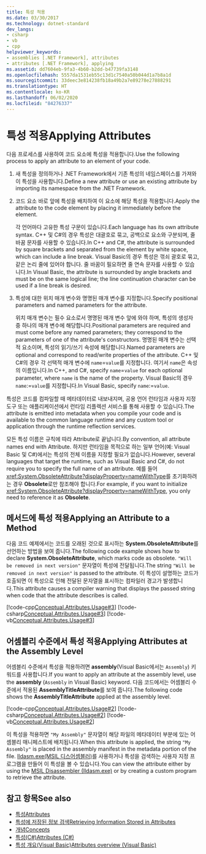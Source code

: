 ```yaml
---
title: 특성 적용
ms.date: 03/30/2017
ms.technology: dotnet-standard
dev_langs:
- csharp
- vb
- cpp
helpviewer_keywords:
- assemblies [.NET Framework], attributes
- attributes [.NET Framework], applying
ms.assetid: dd7604eb-9fa3-4b60-b2dd-b47739fa3148
ms.openlocfilehash: 5557da1531eb55c13d1c7540a50b044d1a7b8a1d
ms.sourcegitcommit: 33deec3e814238fb18a49b2a7e89278e27888291
ms.translationtype: HT
ms.contentlocale: ko-KR
ms.lasthandoff: 06/02/2020
ms.locfileid: "84276337"
---
```

# <a name="applying-attributes"></a><span data-ttu-id="f7d5e-102">특성 적용</span><span class="sxs-lookup"><span data-stu-id="f7d5e-102">Applying Attributes</span></span>
<span data-ttu-id="f7d5e-103">다음 프로세스를 사용하여 코드 요소에 특성을 적용합니다.</span><span class="sxs-lookup"><span data-stu-id="f7d5e-103">Use the following process to apply an attribute to an element of your code.</span></span>  
  
1. <span data-ttu-id="f7d5e-104">새 특성을 정의하거나 .NET Framework에서 기존 특성의 네임스페이스를 가져와 이 특성을 사용합니다.</span><span class="sxs-lookup"><span data-stu-id="f7d5e-104">Define a new attribute or use an existing attribute by importing its namespace from the .NET Framework.</span></span>  
  
2. <span data-ttu-id="f7d5e-105">코드 요소 바로 앞에 특성을 배치하여 이 요소에 해당 특성을 적용합니다.</span><span class="sxs-lookup"><span data-stu-id="f7d5e-105">Apply the attribute to the code element by placing it immediately before the element.</span></span>  
  
     <span data-ttu-id="f7d5e-106">각 언어마다 고유한 특성 구문이 있습니다.</span><span class="sxs-lookup"><span data-stu-id="f7d5e-106">Each language has its own attribute syntax.</span></span> <span data-ttu-id="f7d5e-107">C++ 및 C#의 경우 특성은 대괄호로 묶고, 공백으로 요소와 구분되며, 줄 바꿈 문자를 사용할 수 있습니다.</span><span class="sxs-lookup"><span data-stu-id="f7d5e-107">In C++ and C#, the attribute is surrounded by square brackets and separated from the element by white space, which can include a line break.</span></span> <span data-ttu-id="f7d5e-108">Visual Basic의 경우 특성은 꺾쇠 괄호로 묶고, 같은 논리 줄에 있어야 합니다. 줄 바꿈이 필요하면 줄 연속 문자를 사용할 수 있습니다.</span><span class="sxs-lookup"><span data-stu-id="f7d5e-108">In Visual Basic, the attribute is surrounded by angle brackets and must be on the same logical line; the line continuation character can be used if a line break is desired.</span></span>
  
3. <span data-ttu-id="f7d5e-109">특성에 대한 위치 매개 변수와 명명된 매개 변수를 지정합니다.</span><span class="sxs-lookup"><span data-stu-id="f7d5e-109">Specify positional parameters and named parameters for the attribute.</span></span>  
  
     <span data-ttu-id="f7d5e-110">위치 매개 변수는 필수 요소로서 명명된 매개 변수 앞에 와야 하며, 특성의 생성자 중 하나의 매개 변수에 해당합니다.</span><span class="sxs-lookup"><span data-stu-id="f7d5e-110">Positional parameters are required and must come before any named parameters; they correspond to the parameters of one of the attribute's constructors.</span></span> <span data-ttu-id="f7d5e-111">명명된 매개 변수는 선택적 요소이며, 특성의 읽기/쓰기 속성에 해당합니다.</span><span class="sxs-lookup"><span data-stu-id="f7d5e-111">Named parameters are optional and correspond to read/write properties of the attribute.</span></span> <span data-ttu-id="f7d5e-112">C++ 및 C#의 경우 각 선택적 매개 변수에 `name`=`value`를 지정합니다. 여기서 `name`은 속성의 이름입니다.</span><span class="sxs-lookup"><span data-stu-id="f7d5e-112">In C++, and C#, specify `name`=`value` for each optional parameter, where `name` is the name of the property.</span></span> <span data-ttu-id="f7d5e-113">Visual Basic의 경우 `name`:=`value`를 지정합니다.</span><span class="sxs-lookup"><span data-stu-id="f7d5e-113">In Visual Basic, specify `name`:=`value`.</span></span>  
  
 <span data-ttu-id="f7d5e-114">특성은 코드를 컴파일할 때 메타데이터로 내보내지며, 공용 언어 런타임과 사용자 지정 도구 또는 애플리케이션에서 런타임 리플렉션 서비스를 통해 사용할 수 있습니다.</span><span class="sxs-lookup"><span data-stu-id="f7d5e-114">The attribute is emitted into metadata when you compile your code and is available to the common language runtime and any custom tool or application through the runtime reflection services.</span></span>  
  
 <span data-ttu-id="f7d5e-115">모든 특성 이름은 규칙에 따라 Attribute로 끝납니다.</span><span class="sxs-lookup"><span data-stu-id="f7d5e-115">By convention, all attribute names end with Attribute.</span></span> <span data-ttu-id="f7d5e-116">하지만 런타임을 목적으로 하는 일부 언어(예: Visual Basic 및 C#)에서는 특성의 전체 이름을 지정할 필요가 없습니다.</span><span class="sxs-lookup"><span data-stu-id="f7d5e-116">However, several languages that target the runtime, such as Visual Basic and C#, do not require you to specify the full name of an attribute.</span></span> <span data-ttu-id="f7d5e-117">예를 들어 <xref:System.ObsoleteAttribute?displayProperty=nameWithType>를 초기화하려는 경우 **Obsolete**로만 참조해야 합니다.</span><span class="sxs-lookup"><span data-stu-id="f7d5e-117">For example, if you want to initialize <xref:System.ObsoleteAttribute?displayProperty=nameWithType>, you only need to reference it as **Obsolete**.</span></span>  
  
## <a name="applying-an-attribute-to-a-method"></a><span data-ttu-id="f7d5e-118">메서드에 특성 적용</span><span class="sxs-lookup"><span data-stu-id="f7d5e-118">Applying an Attribute to a Method</span></span>  
 <span data-ttu-id="f7d5e-119">다음 코드 예제에서는 코드를 오래된 것으로 표시하는 **System.ObsoleteAttribute**를 선언하는 방법을 보여 줍니다.</span><span class="sxs-lookup"><span data-stu-id="f7d5e-119">The following code example shows how to declare **System.ObsoleteAttribute**, which marks code as obsolete.</span></span> <span data-ttu-id="f7d5e-120">`"Will be removed in next version"` 문자열이 특성에 전달됩니다.</span><span class="sxs-lookup"><span data-stu-id="f7d5e-120">The string `"Will be removed in next version"` is passed to the attribute.</span></span> <span data-ttu-id="f7d5e-121">이 특성이 설명하는 코드가 호출되면 이 특성으로 인해 전달된 문자열을 표시하는 컴파일러 경고가 발생합니다.</span><span class="sxs-lookup"><span data-stu-id="f7d5e-121">This attribute causes a compiler warning that displays the passed string when code that the attribute describes is called.</span></span>  
  
 [!code-cpp[Conceptual.Attributes.Usage#3](../../../samples/snippets/cpp/VS_Snippets_CLR/conceptual.attributes.usage/cpp/source1.cpp#3)]
 [!code-csharp[Conceptual.Attributes.Usage#3](../../../samples/snippets/csharp/VS_Snippets_CLR/conceptual.attributes.usage/cs/source1.cs#3)]
 [!code-vb[Conceptual.Attributes.Usage#3](../../../samples/snippets/visualbasic/VS_Snippets_CLR/conceptual.attributes.usage/vb/source1.vb#3)]  
  
## <a name="applying-attributes-at-the-assembly-level"></a><span data-ttu-id="f7d5e-122">어셈블리 수준에서 특성 적용</span><span class="sxs-lookup"><span data-stu-id="f7d5e-122">Applying Attributes at the Assembly Level</span></span>  
 <span data-ttu-id="f7d5e-123">어셈블리 수준에서 특성을 적용하려면 **assembly**(Visual Basic에서는 `Assembly`) 키워드를 사용합니다.</span><span class="sxs-lookup"><span data-stu-id="f7d5e-123">If you want to apply an attribute at the assembly level, use the **assembly** (`Assembly` in Visual Basic) keyword.</span></span> <span data-ttu-id="f7d5e-124">다음 코드에서는 어셈블리 수준에서 적용된 **AssemblyTitleAttribute**를 보여 줍니다.</span><span class="sxs-lookup"><span data-stu-id="f7d5e-124">The following code shows the **AssemblyTitleAttribute** applied at the assembly level.</span></span>  
  
 [!code-cpp[Conceptual.Attributes.Usage#2](../../../samples/snippets/cpp/VS_Snippets_CLR/conceptual.attributes.usage/cpp/source1.cpp#2)]
 [!code-csharp[Conceptual.Attributes.Usage#2](../../../samples/snippets/csharp/VS_Snippets_CLR/conceptual.attributes.usage/cs/source1.cs#2)]
 [!code-vb[Conceptual.Attributes.Usage#2](../../../samples/snippets/visualbasic/VS_Snippets_CLR/conceptual.attributes.usage/vb/source1.vb#2)]  
  
 <span data-ttu-id="f7d5e-125">이 특성을 적용하면 `"My Assembly"` 문자열이 해당 파일의 메타데이터 부분에 있는 어셈블리 매니페스트에 배치됩니다.</span><span class="sxs-lookup"><span data-stu-id="f7d5e-125">When this attribute is applied, the string `"My Assembly"` is placed in the assembly manifest in the metadata portion of the file.</span></span> <span data-ttu-id="f7d5e-126">[Ildasm.exe(MSIL 디스어셈블러)](../../framework/tools/ildasm-exe-il-disassembler.md)를 사용하거나 특성을 검색하는 사용자 지정 프로그램을 만들어 이 특성을 볼 수 있습니다.</span><span class="sxs-lookup"><span data-stu-id="f7d5e-126">You can view the attribute either by using the [MSIL Disassembler (Ildasm.exe)](../../framework/tools/ildasm-exe-il-disassembler.md) or by creating a custom program to retrieve the attribute.</span></span>  
  
## <a name="see-also"></a><span data-ttu-id="f7d5e-127">참고 항목</span><span class="sxs-lookup"><span data-stu-id="f7d5e-127">See also</span></span>

- [<span data-ttu-id="f7d5e-128">특성</span><span class="sxs-lookup"><span data-stu-id="f7d5e-128">Attributes</span></span>](index.md)
- [<span data-ttu-id="f7d5e-129">특성에 저장된 정보 검색</span><span class="sxs-lookup"><span data-stu-id="f7d5e-129">Retrieving Information Stored in Attributes</span></span>](retrieving-information-stored-in-attributes.md)
- [<span data-ttu-id="f7d5e-130">개념</span><span class="sxs-lookup"><span data-stu-id="f7d5e-130">Concepts</span></span>](/cpp/windows/attributed-programming-concepts)
- [<span data-ttu-id="f7d5e-131">특성(C#)</span><span class="sxs-lookup"><span data-stu-id="f7d5e-131">Attributes (C#)</span></span>](../../csharp/programming-guide/concepts/attributes/index.md)
- [<span data-ttu-id="f7d5e-132">특성 개요(Visual Basic)</span><span class="sxs-lookup"><span data-stu-id="f7d5e-132">Attributes overview (Visual Basic)</span></span>](../../visual-basic/programming-guide/concepts/attributes/index.md)
